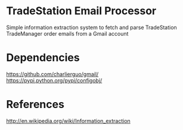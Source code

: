 TradeStation Email Processor
============================
Simple information extraction system to fetch and parse TradeStation TradeManager order emails from a Gmail account

Dependencies
============
https://github.com/charlierguo/gmail/
https://pypi.python.org/pypi/configobj/

References
==========
http://en.wikipedia.org/wiki/Information_extraction

